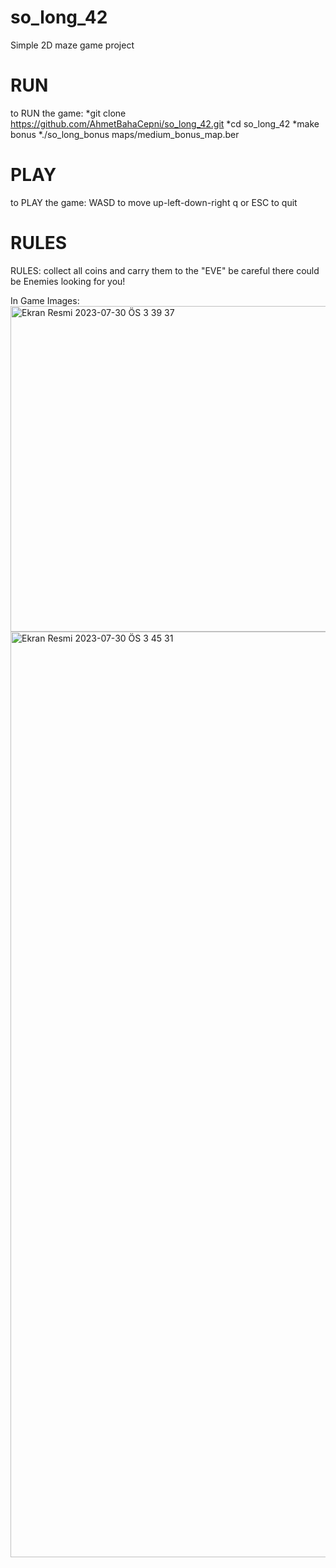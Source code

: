 # so_long_42
Simple 2D maze game project

# RUN
to RUN the game:
  *git clone https://github.com/AhmetBahaCepni/so_long_42.git
  *cd so_long_42
  *make bonus
  *./so_long_bonus maps/medium_bonus_map.ber

# PLAY
to PLAY the game:
  WASD to move up-left-down-right
  q or ESC to quit

# RULES
RULES:
  collect all coins and carry them to the "EVE"
  be careful there could be Enemies looking for you!

In Game Images:
<img width="521" alt="Ekran Resmi 2023-07-30 ÖS 3 39 37" src="https://github.com/AhmetBahaCepni/so_long_42/assets/65557355/ee86ac9a-2181-4e8c-b9de-9431369a8b60">
<img width="1481" alt="Ekran Resmi 2023-07-30 ÖS 3 45 31" src="https://github.com/AhmetBahaCepni/so_long_42/assets/65557355/a872116b-4fe5-4d00-b2f0-4e8f472e3669">
